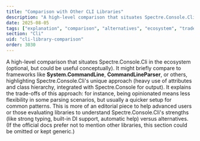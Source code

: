 ```yaml
---
title: "Comparison with Other CLI Libraries"
description: "A high-level comparison that situates Spectre.Console.Cli in the ecosystem"
date: 2025-08-05
tags: ["explanation", "comparison", "alternatives", "ecosystem", "tradeoffs"]
section: "Cli"
uid: "cli-library-comparison"
order: 3030
---
```


A high-level comparison that situates Spectre.Console.Cli in the ecosystem (optional, but could be useful conceptually). It might briefly compare to frameworks like **System.CommandLine**, **CommandLineParser**, or others, highlighting Spectre.Console.Cli's unique approach (heavy use of attributes and class hierarchy, integrated with Spectre.Console for output). It explains the trade-offs of this approach: for instance, being opinionated means less flexibility in some parsing scenarios, but usually a quicker setup for common patterns. This is more of an editorial piece to help advanced users or those evaluating libraries to understand Spectre.Console.Cli's strengths (like strong typing, built-in DI support, automatic help) versus alternatives. (If the official docs prefer not to mention other libraries, this section could be omitted or kept generic.)